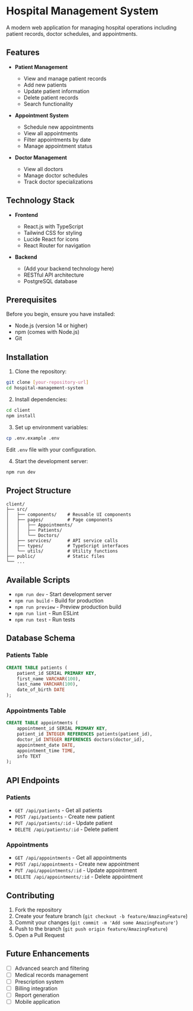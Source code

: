 # Hospital Management System

A modern web application for managing hospital operations including patient records, doctor schedules, and appointments.

## Features

- **Patient Management**
  - View and manage patient records
  - Add new patients
  - Update patient information
  - Delete patient records
  - Search functionality

- **Appointment System**
  - Schedule new appointments
  - View all appointments
  - Filter appointments by date
  - Manage appointment status

- **Doctor Management**
  - View all doctors
  - Manage doctor schedules
  - Track doctor specializations

## Technology Stack

- **Frontend**
  - React.js with TypeScript
  - Tailwind CSS for styling
  - Lucide React for icons
  - React Router for navigation

- **Backend**
  - (Add your backend technology here)
  - RESTful API architecture
  - PostgreSQL database

## Prerequisites

Before you begin, ensure you have installed:
- Node.js (version 14 or higher)
- npm (comes with Node.js)
- Git

## Installation

1. Clone the repository:
```bash
git clone [your-repository-url]
cd hospital-management-system
```

2. Install dependencies:
```bash
cd client
npm install
```

3. Set up environment variables:
```bash
cp .env.example .env
```
Edit `.env` file with your configuration.

4. Start the development server:
```bash
npm run dev
```

## Project Structure

```
client/
├── src/
│   ├── components/    # Reusable UI components
│   ├── pages/         # Page components
│   │   ├── Appointments/
│   │   ├── Patients/
│   │   └── Doctors/
│   ├── services/      # API service calls
│   ├── types/         # TypeScript interfaces
│   └── utils/         # Utility functions
├── public/            # Static files
└── ...
```

## Available Scripts

- `npm run dev` - Start development server
- `npm run build` - Build for production
- `npm run preview` - Preview production build
- `npm run lint` - Run ESLint
- `npm run test` - Run tests

## Database Schema

### Patients Table
```sql
CREATE TABLE patients (
    patient_id SERIAL PRIMARY KEY,
    first_name VARCHAR(100),
    last_name VARCHAR(100),
    date_of_birth DATE
);
```

### Appointments Table
```sql
CREATE TABLE appointments (
    appointment_id SERIAL PRIMARY KEY,
    patient_id INTEGER REFERENCES patients(patient_id),
    doctor_id INTEGER REFERENCES doctors(doctor_id),
    appointment_date DATE,
    appointment_time TIME,
    info TEXT
);
```

## API Endpoints

### Patients
- `GET /api/patients` - Get all patients
- `POST /api/patients` - Create new patient
- `PUT /api/patients/:id` - Update patient
- `DELETE /api/patients/:id` - Delete patient

### Appointments
- `GET /api/appointments` - Get all appointments
- `POST /api/appointments` - Create new appointment
- `PUT /api/appointments/:id` - Update appointment
- `DELETE /api/appointments/:id` - Delete appointment

## Contributing

1. Fork the repository
2. Create your feature branch (`git checkout -b feature/AmazingFeature`)
3. Commit your changes (`git commit -m 'Add some AmazingFeature'`)
4. Push to the branch (`git push origin feature/AmazingFeature`)
5. Open a Pull Request

## Future Enhancements

- [ ] Advanced search and filtering
- [ ] Medical records management
- [ ] Prescription system
- [ ] Billing integration
- [ ] Report generation
- [ ] Mobile application
